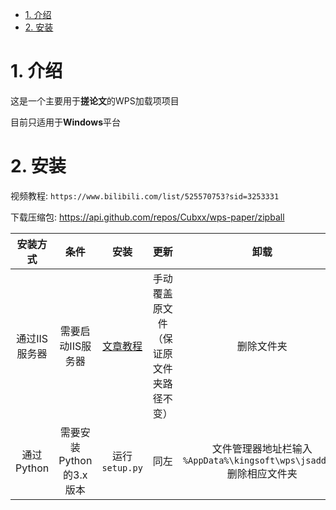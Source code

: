 - [1. 介绍](#1-介绍)
- [2. 安装](#2-安装)


# 1. 介绍
这是一个主要用于**搓论文**的WPS加载项项目

目前只适用于**Windows**平台

# 2. 安装
视频教程: `https://www.bilibili.com/list/525570753?sid=3253331`

下载压缩包: https://api.github.com/repos/Cubxx/wps-paper/zipball

|   安装方式    |          条件           |                        安装                        |                    更新                    |                                    卸载                                     |
| :-----------: | :---------------------: | :------------------------------------------------: | :----------------------------------------: | :-------------------------------------------------------------------------: |
| 通过IIS服务器 |    需要启动IIS服务器    | [文章教程](https://zhuanlan.zhihu.com/p/656663346) | 手动覆盖原文件<br>（保证原文件夹路径不变） |                                 删除文件夹                                  |
|  通过Python   | 需要安装Python的3.x版本 |                   运行`setup.py`                   |                    同左                    | 文件管理器地址栏输入<br>`%AppData%\kingsoft\wps\jsaddons`<br>删除相应文件夹 |

